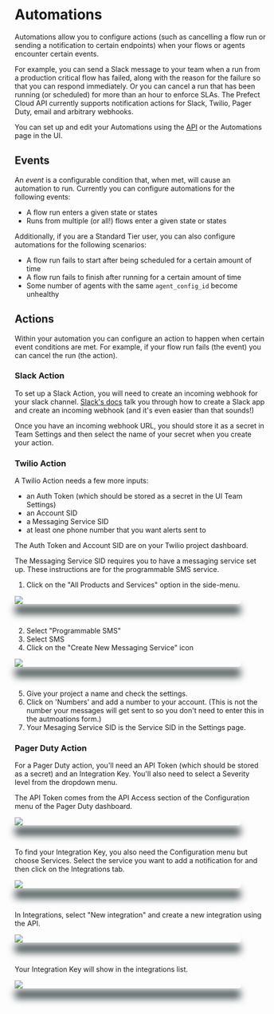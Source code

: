 # Automations <Badge text="Cloud"/>

Automations allow you to configure actions (such as cancelling a flow run or sending a notification to certain endpoints) when your flows or agents encounter certain events.

For example, you can send a Slack message to your team when a run from a production critical flow has failed, along with the reason for the failure so that you can respond immediately. Or you can cancel a run that has been running (or scheduled) for more than an hour to enforce SLAs.  The Prefect Cloud API currently supports notification actions for Slack, Twilio, Pager Duty, email and arbitrary webhooks.

You can set up and edit your Automations using the [API](/orchestration/concepts/api.html) or the Automations page in the UI.

## Events

An _event_ is a configurable condition that, when met, will cause an automation to run. Currently you can configure automations for the following events:
- A flow run enters a given state or states
- Runs from multiple (or all!) flows enter a given state or states

Additionally, if you are a Standard Tier user, you can also configure automations for the following scenarios:
- A flow run fails to start after being scheduled for a certain amount of time
- A flow run fails to finish after running for a certain amount of time
- Some number of agents with the same `agent_config_id` become unhealthy

## Actions

Within your automation you can configure an action to happen when certain event conditions are met. For example, if your flow run fails (the event) you can cancel the run (the action).  

### Slack Action

To set up a Slack Action, you will need to create an incoming webhook for your slack channel.  [Slack's docs](https://api.slack.com/messaging/webhooks) talk you through how to create a Slack app and create an incoming webhook (and it's even easier than that sounds!)

Once you have an incoming webhook URL, you should store it as a secret in Team Settings and then select the name of your secret when you create your action. 

### Twilio Action

A Twilio Action needs a few more inputs: 
- an Auth Token (which should be stored as a secret in the UI Team Settings)
- an Account SID
- a Messaging Service SID 
- at least one phone number that you want alerts sent to

The Auth Token and Account SID are on your Twilio project dashboard.

The Messaging Service SID requires you to have a messaging service set up. These instructions are for the programmable SMS service.

1. Click on the "All Products and Services" option in the side-menu.

<div class="add-shadow">
  <img src="/orchestration/ui/twilio-sidenav.png">
</div>

<p>&nbsp;</p>

2. Select "Programmable SMS"
3. Select SMS
4. Click on the "Create New Messaging Service" icon

<div class="add-shadow">
  <img src="/orchestration/ui/twilio-new.png">
</div>

<p>&nbsp;</p>

5. Give your project a name and check the settings.
6. Click on 'Numbers' and add a number to your account. (This is not the number your messages will get sent to so you don't need to enter this in the autmoations form.)
7. Your Mesaging Service SID is the Service SID in the Settings page.

### Pager Duty Action

For a Pager Duty action, you'll need an API Token (which should be stored as a secret) and an Integration Key. You'll also need to select a Severity level from the dropdown menu.

The API Token comes from the API Access section of the Configuration menu of the Pager Duty dashboard.

<div class="add-shadow">
  <img src="/orchestration/ui/pager-duty-menu.png">
</div>

<p>&nbsp;</p>

To find your Integration Key, you also need the Configuration menu but choose Services. Select the service you want to add a notification for and then click on the Integrations tab.

<div class="add-shadow">
  <img src="/orchestration/ui/pager-duty-integrations.png">
</div>

<p>&nbsp;</p>

In Integrations, select "New integration" and create a new integration using the API.

<div class="add-shadow">
  <img src="/orchestration/ui/pager-duty-new-integration.png">
</div>

<p>&nbsp;</p>

Your Integration Key will show in the integrations list.

<div class="add-shadow">
  <img src="/orchestration/ui/pager-duty-integration-key.png">
</div>

<p>&nbsp;</p>


<style>
.add-shadow  {
    width: 90%;
    max-height: auto;
    border-radius: 5px;
    vertical-align: bottom;
    z-index: -1;
    outline: 1;
    box-shadow: 0px 20px 15px #3D4849;
}
</style>

